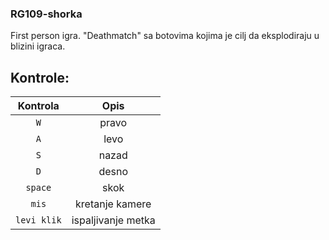 ### RG109-shorka
First person igra. "Deathmatch" sa botovima kojima je cilj da eksplodiraju u blizini igraca.

## Kontrole:
| Kontrola | Opis|
| :-------------: | :-------------: |
| `W` | pravo |
| `A` | levo |
| `S` | nazad |
| `D` | desno |
| `space` | skok |
| `mis` | kretanje kamere |
| `levi klik` | ispaljivanje metka |
